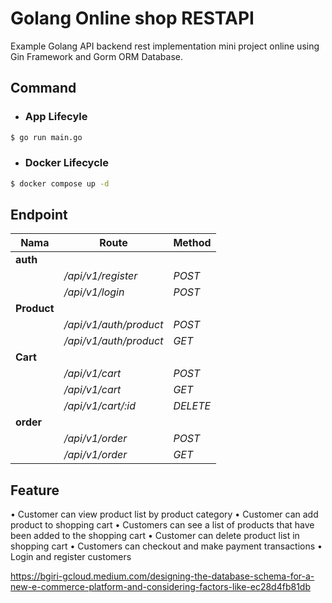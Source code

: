 # Golang Online shop RESTAPI

Example Golang API backend rest implementation mini project online using Gin Framework and Gorm ORM Database.

## Command

- ### App Lifecyle

```sh
$ go run main.go
```

- ### Docker Lifecycle

```sh
$ docker compose up -d
```
## Endpoint

| **Nama**        | **Route**                  | **Method** |
| --------------- | -------------------------- | ---------- |
| **auth**        |                            |            |
|                 | */api/v1/register*         | *POST*     |
|                 | */api/v1/login*            | *POST*     |
| **Product**     |                            |            |
|                 | */api/v1/auth/product*     | *POST*     |
|                 | */api/v1/auth/product*     | *GET*      |
| **Cart**        |                            |            |
|                 | */api/v1/cart*             | *POST*     |
|                 | */api/v1/cart*             | *GET*      |
|                 | */api/v1/cart/:id*         | *DELETE*   |
| **order**       |                            |            |
|                 | */api/v1/order*            | *POST*     |
|                 | */api/v1/order*            | *GET*      |



## Feature
• Customer can view product list by product category
• Customer can add product to shopping cart
• Customers can see a list of products that have been added to the shopping cart
• Customer can delete product list in shopping cart
• Customers can checkout and make payment transactions
• Login and register customers


https://bgiri-gcloud.medium.com/designing-the-database-schema-for-a-new-e-commerce-platform-and-considering-factors-like-ec28d4fb81db
